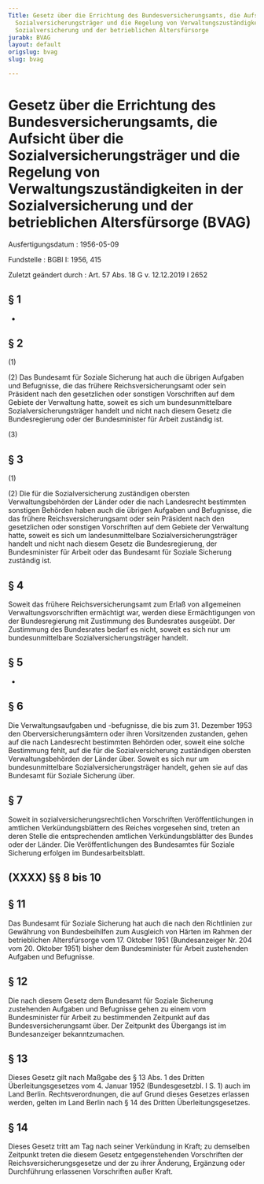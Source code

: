 ```yaml
---
Title: Gesetz über die Errichtung des Bundesversicherungsamts, die Aufsicht über die
  Sozialversicherungsträger und die Regelung von Verwaltungszuständigkeiten in der
  Sozialversicherung und der betrieblichen Altersfürsorge
jurabk: BVAG
layout: default
origslug: bvag
slug: bvag

---
```


# Gesetz über die Errichtung des Bundesversicherungsamts, die Aufsicht über die Sozialversicherungsträger und die Regelung von Verwaltungszuständigkeiten in der Sozialversicherung und der betrieblichen Altersfürsorge (BVAG)

Ausfertigungsdatum
:   1956-05-09

Fundstelle
:   BGBl I: 1956, 415

Zuletzt geändert durch
:   Art. 57 Abs. 18 G v. 12.12.2019 I 2652


## § 1

-


## § 2

(1)

(2) Das Bundesamt für Soziale Sicherung hat auch die übrigen Aufgaben
und Befugnisse, die das frühere Reichsversicherungsamt oder sein
Präsident nach den gesetzlichen oder sonstigen Vorschriften auf dem
Gebiete der Verwaltung hatte, soweit es sich um bundesunmittelbare
Sozialversicherungsträger handelt und nicht nach diesem Gesetz die
Bundesregierung oder der Bundesminister für Arbeit zuständig ist.

(3)


## § 3

(1)

(2) Die für die Sozialversicherung zuständigen obersten
Verwaltungsbehörden der Länder oder die nach Landesrecht bestimmten
sonstigen Behörden haben auch die übrigen Aufgaben und Befugnisse, die
das frühere Reichsversicherungsamt oder sein Präsident nach den
gesetzlichen oder sonstigen Vorschriften auf dem Gebiete der
Verwaltung hatte, soweit es sich um landesunmittelbare
Sozialversicherungsträger handelt und nicht nach diesem Gesetz die
Bundesregierung, der Bundesminister für Arbeit oder das Bundesamt für
Soziale Sicherung zuständig ist.


## § 4

Soweit das frühere Reichsversicherungsamt zum Erlaß von allgemeinen
Verwaltungsvorschriften ermächtigt war, werden diese Ermächtigungen
von der Bundesregierung mit Zustimmung des Bundesrates ausgeübt. Der
Zustimmung des Bundesrates bedarf es nicht, soweit es sich nur um
bundesunmittelbare Sozialversicherungsträger handelt.


## § 5

-


## § 6

Die Verwaltungsaufgaben und -befugnisse, die bis zum 31. Dezember 1953
den Oberversicherungsämtern oder ihren Vorsitzenden zustanden, gehen
auf die nach Landesrecht bestimmten Behörden oder, soweit eine solche
Bestimmung fehlt, auf die für die Sozialversicherung zuständigen
obersten Verwaltungsbehörden der Länder über. Soweit es sich nur um
bundesunmittelbare Sozialversicherungsträger handelt, gehen sie auf
das Bundesamt für Soziale Sicherung über.


## § 7

Soweit in sozialversicherungsrechtlichen Vorschriften
Veröffentlichungen in amtlichen Verkündungsblättern des Reiches
vorgesehen sind, treten an deren Stelle die entsprechenden amtlichen
Verkündungsblätter des Bundes oder der Länder. Die Veröffentlichungen
des Bundesamtes für Soziale Sicherung erfolgen im Bundesarbeitsblatt.


## (XXXX) §§ 8 bis 10



## § 11

Das Bundesamt für Soziale Sicherung hat auch die nach den Richtlinien
zur Gewährung von Bundesbeihilfen zum Ausgleich von Härten im Rahmen
der betrieblichen Altersfürsorge vom 17. Oktober 1951 (Bundesanzeiger
Nr. 204 vom 20. Oktober 1951) bisher dem Bundesminister für Arbeit
zustehenden Aufgaben und Befugnisse.


## § 12

Die nach diesem Gesetz dem Bundesamt für Soziale Sicherung zustehenden
Aufgaben und Befugnisse gehen zu einem vom Bundesminister für Arbeit
zu bestimmenden Zeitpunkt auf das Bundesversicherungsamt über. Der
Zeitpunkt des Übergangs ist im Bundesanzeiger bekanntzumachen.


## § 13

Dieses Gesetz gilt nach Maßgabe des § 13 Abs. 1 des Dritten
Überleitungsgesetzes vom 4. Januar 1952 (Bundesgesetzbl. I S. 1) auch
im Land Berlin. Rechtsverordnungen, die auf Grund dieses Gesetzes
erlassen werden, gelten im Land Berlin nach § 14 des Dritten
Überleitungsgesetzes.


## § 14

Dieses Gesetz tritt am Tag nach seiner Verkündung in Kraft;
zu demselben Zeitpunkt treten die diesem Gesetz entgegenstehenden
Vorschriften der Reichsversicherungsgesetze und der zu ihrer Änderung,
Ergänzung oder Durchführung erlassenen Vorschriften außer Kraft.

